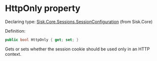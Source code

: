 <!--

Copyrights 2023 Sisk Framework - CypherPotato
Published under MIT license

!!! DO NOT EDIT THIS FILE !!!
This file was generated by a tool in the Sisk package. To edit the information in this documentation,
edit the XML documentation present in the Sisk source code.

-->


# HttpOnly property

Declaring type: [Sisk.Core.Sessions.SessionConfiguration](/read?q=/contents/spec/Sisk.Core.Sessions.SessionConfiguration.md) (from Sisk.Core)


Definition:

```cs
public bool HttpOnly { get; set; }
```

Gets or sets whether the session cookie should be used only in an HTTP context.

